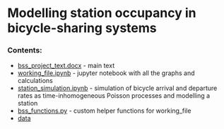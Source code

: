 # Modelling station occupancy in bicycle-sharing systems

### Contents:
* [bss_project_text.docx](https://github.com/msgolovina/bss_project/blob/master/bss_project_text.docx) - main text
* [working_file.ipynb](https://github.com/msgolovina/bss_project/blob/master/working_file.ipynb) - jupyter notebook with all the graphs and calculations
* [station_simulation.ipynb](https://github.com/msgolovina/bss_project/blob/master/station_simulation.ipynb) - simulation of bicycle arrival and departure rates as time-inhomogeneous Poisson processes and modelling a station
* [bss_functions.py](https://github.com/msgolovina/bss_project/blob/master/bss_functions.py) - custom helper functions for working_file
* [data](https://github.com/msgolovina/bss_project/tree/master/data) 
